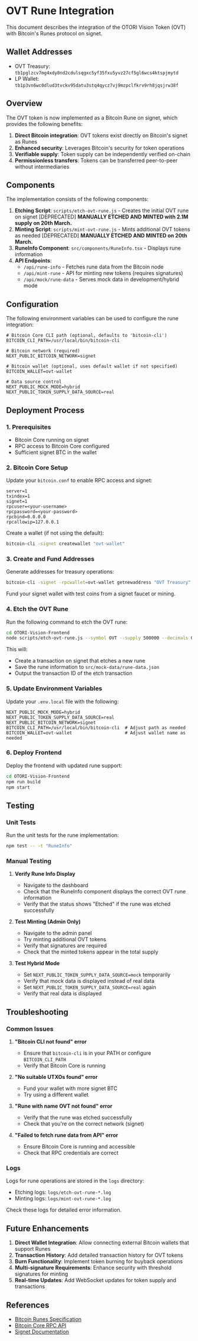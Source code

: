 # OVT Rune Integration

This document describes the integration of the OTORI Vision Token (OVT) with Bitcoin's Runes protocol on signet.

## Wallet Addresses

- OVT Treasury: `tb1pglzcv7mg4xdy8nd2cdulsqgxc5yf35fxu5yvz27cf5gl6wcs4ktspjmytd`
- LP Wallet: `tb1p3vn6wc0dlud3tvckv95datu3stq4qycz7vj9mzpclfkrv9rh8jqsjrw38f`

## Overview

The OVT token is now implemented as a Bitcoin Rune on signet, which provides the following benefits:

1. **Direct Bitcoin integration**: OVT tokens exist directly on Bitcoin's signet as Runes
2. **Enhanced security**: Leverages Bitcoin's security for token operations
3. **Verifiable supply**: Token supply can be independently verified on-chain
4. **Permissionless transfers**: Tokens can be transferred peer-to-peer without intermediaries

## Components

The implementation consists of the following components:

1. **Etching Script**: `scripts/etch-ovt-rune.js` - Creates the initial OVT rune on signet [DEPRECATED] **MANUALLY ETCHED AND MINTED with 2.1M supply on 20th March.**
2. **Minting Script**: `scripts/mint-ovt-rune.js` - Mints additional OVT tokens as needed [DEPRECATED] **MANUALLY ETCHED AND MINTED on 20th March.**
3. **RuneInfo Component**: `src/components/RuneInfo.tsx` - Displays rune information
4. **API Endpoints**:
   - `/api/rune-info` - Fetches rune data from the Bitcoin node
   - `/api/mint-rune` - API for minting new tokens (requires signatures)
   - `/api/mock/rune-data` - Serves mock data in development/hybrid mode

## Configuration

The following environment variables can be used to configure the rune integration:

```
# Bitcoin Core CLI path (optional, defaults to 'bitcoin-cli')
BITCOIN_CLI_PATH=/usr/local/bin/bitcoin-cli

# Bitcoin network (required)
NEXT_PUBLIC_BITCOIN_NETWORK=signet

# Bitcoin wallet (optional, uses default wallet if not specified)
BITCOIN_WALLET=ovt-wallet

# Data source control
NEXT_PUBLIC_MOCK_MODE=hybrid
NEXT_PUBLIC_TOKEN_SUPPLY_DATA_SOURCE=real
```

## Deployment Process

### 1. Prerequisites

- Bitcoin Core running on signet
- RPC access to Bitcoin Core configured
- Sufficient signet BTC in the wallet

### 2. Bitcoin Core Setup

Update your `bitcoin.conf` to enable RPC access and signet:

```
server=1
txindex=1
signet=1
rpcuser=<your-username>
rpcpassword=<your-password>
rpcbind=0.0.0.0
rpcallowip=127.0.0.1
```

Create a wallet (if not using the default):

```bash
bitcoin-cli -signet createwallet "ovt-wallet"
```

### 3. Create and Fund Addresses

Generate addresses for treasury operations:

```bash
bitcoin-cli -signet -rpcwallet=ovt-wallet getnewaddress "OVT Treasury"
```

Fund your signet wallet with test coins from a signet faucet or mining.

### 4. Etch the OVT Rune

Run the following command to etch the OVT rune:

```bash
cd OTORI-Vision-Frontend
node scripts/etch-ovt-rune.js --symbol OVT --supply 500000 --decimals 0
```

This will:
- Create a transaction on signet that etches a new rune
- Save the rune information to `src/mock-data/rune-data.json`
- Output the transaction ID of the etch transaction

### 5. Update Environment Variables

Update your `.env.local` file with the following:

```
NEXT_PUBLIC_MOCK_MODE=hybrid
NEXT_PUBLIC_TOKEN_SUPPLY_DATA_SOURCE=real
NEXT_PUBLIC_BITCOIN_NETWORK=signet
BITCOIN_CLI_PATH=/usr/local/bin/bitcoin-cli  # Adjust path as needed
BITCOIN_WALLET=ovt-wallet                    # Adjust wallet name as needed
```

### 6. Deploy Frontend

Deploy the frontend with updated rune support:

```bash
cd OTORI-Vision-Frontend
npm run build
npm start
```

## Testing

### Unit Tests

Run the unit tests for the rune implementation:

```bash
npm test -- -t "RuneInfo"
```

### Manual Testing

1. **Verify Rune Info Display**
   - Navigate to the dashboard
   - Check that the RuneInfo component displays the correct OVT rune information
   - Verify that the status shows "Etched" if the rune was etched successfully

2. **Test Minting (Admin Only)**
   - Navigate to the admin panel
   - Try minting additional OVT tokens
   - Verify that signatures are required
   - Check that the minted tokens appear in the total supply

3. **Test Hybrid Mode**
   - Set `NEXT_PUBLIC_TOKEN_SUPPLY_DATA_SOURCE=mock` temporarily
   - Verify that mock data is displayed instead of real data
   - Set `NEXT_PUBLIC_TOKEN_SUPPLY_DATA_SOURCE=real` again
   - Verify that real data is displayed

## Troubleshooting

### Common Issues

1. **"Bitcoin CLI not found" error**
   - Ensure that `bitcoin-cli` is in your PATH or configure `BITCOIN_CLI_PATH`
   - Verify that Bitcoin Core is running

2. **"No suitable UTXOs found" error**
   - Fund your wallet with more signet BTC
   - Try using a different wallet

3. **"Rune with name OVT not found" error**
   - Verify that the rune was etched successfully
   - Check that you're on the correct network (signet)

4. **"Failed to fetch rune data from API" error**
   - Ensure Bitcoin Core is running and accessible
   - Check that RPC credentials are correct

### Logs

Logs for rune operations are stored in the `logs` directory:

- Etching logs: `logs/etch-ovt-rune-*.log`
- Minting logs: `logs/mint-ovt-rune-*.log`

Check these logs for detailed error information.

## Future Enhancements

1. **Direct Wallet Integration**: Allow connecting external Bitcoin wallets that support Runes
2. **Transaction History**: Add detailed transaction history for OVT tokens
3. **Burn Functionality**: Implement token burning for buyback operations
4. **Multi-signature Requirements**: Enhance security with threshold signatures for minting
5. **Real-time Updates**: Add WebSocket updates for token supply and transactions

## References

- [Bitcoin Runes Specification](https://github.com/casey/ord/blob/master/bip.mediawiki)
- [Bitcoin Core RPC API](https://developer.bitcoin.org/reference/rpc/)
- [Signet Documentation](https://en.bitcoin.it/wiki/Signet) 